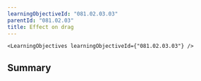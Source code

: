 ```yaml
---
learningObjectiveId: "081.02.03.03"
parentId: "081.02.03"
title: Effect on drag
---
```


```tsx eval
<LearningObjectives learningObjectiveId={"081.02.03.03"} />
```

## Summary
